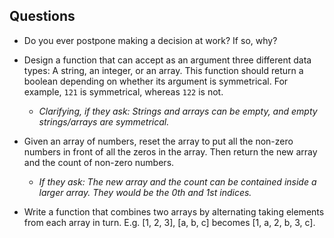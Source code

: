 ## Questions

* Do you ever postpone making a decision at work? If so, why?

* Design a function that can accept as an argument three different data types: A string, an integer, or an array. This function should return a boolean depending on whether its argument is symmetrical. For example, `121` is symmetrical, whereas `122` is not.
  - *Clarifying, if they ask: Strings and arrays can be empty, and empty strings/arrays are symmetrical.*

* Given an array of numbers, reset the array to put all the non-zero numbers in front of all the zeros in the array. Then return the new array and the count of non-zero numbers.
  - *If they ask: The new array and the count can be contained inside a larger array. They would be the 0th and 1st indices.*

* Write a function that combines two arrays by alternating taking elements from each array in turn. E.g. [1, 2, 3], [a, b, c] becomes [1, a, 2, b, 3, c].
